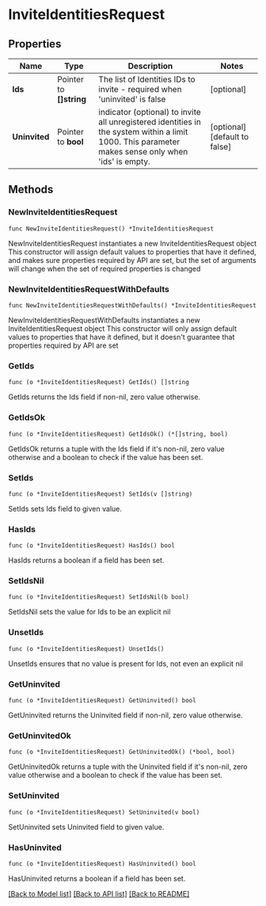 # InviteIdentitiesRequest

## Properties

Name | Type | Description | Notes
------------ | ------------- | ------------- | -------------
**Ids** | Pointer to **[]string** | The list of Identities IDs to invite - required when &#39;uninvited&#39; is false | [optional] 
**Uninvited** | Pointer to **bool** | indicator (optional) to invite all unregistered identities in the system within a limit 1000. This parameter makes sense only when &#39;ids&#39; is empty. | [optional] [default to false]

## Methods

### NewInviteIdentitiesRequest

`func NewInviteIdentitiesRequest() *InviteIdentitiesRequest`

NewInviteIdentitiesRequest instantiates a new InviteIdentitiesRequest object
This constructor will assign default values to properties that have it defined,
and makes sure properties required by API are set, but the set of arguments
will change when the set of required properties is changed

### NewInviteIdentitiesRequestWithDefaults

`func NewInviteIdentitiesRequestWithDefaults() *InviteIdentitiesRequest`

NewInviteIdentitiesRequestWithDefaults instantiates a new InviteIdentitiesRequest object
This constructor will only assign default values to properties that have it defined,
but it doesn't guarantee that properties required by API are set

### GetIds

`func (o *InviteIdentitiesRequest) GetIds() []string`

GetIds returns the Ids field if non-nil, zero value otherwise.

### GetIdsOk

`func (o *InviteIdentitiesRequest) GetIdsOk() (*[]string, bool)`

GetIdsOk returns a tuple with the Ids field if it's non-nil, zero value otherwise
and a boolean to check if the value has been set.

### SetIds

`func (o *InviteIdentitiesRequest) SetIds(v []string)`

SetIds sets Ids field to given value.

### HasIds

`func (o *InviteIdentitiesRequest) HasIds() bool`

HasIds returns a boolean if a field has been set.

### SetIdsNil

`func (o *InviteIdentitiesRequest) SetIdsNil(b bool)`

 SetIdsNil sets the value for Ids to be an explicit nil

### UnsetIds
`func (o *InviteIdentitiesRequest) UnsetIds()`

UnsetIds ensures that no value is present for Ids, not even an explicit nil
### GetUninvited

`func (o *InviteIdentitiesRequest) GetUninvited() bool`

GetUninvited returns the Uninvited field if non-nil, zero value otherwise.

### GetUninvitedOk

`func (o *InviteIdentitiesRequest) GetUninvitedOk() (*bool, bool)`

GetUninvitedOk returns a tuple with the Uninvited field if it's non-nil, zero value otherwise
and a boolean to check if the value has been set.

### SetUninvited

`func (o *InviteIdentitiesRequest) SetUninvited(v bool)`

SetUninvited sets Uninvited field to given value.

### HasUninvited

`func (o *InviteIdentitiesRequest) HasUninvited() bool`

HasUninvited returns a boolean if a field has been set.


[[Back to Model list]](../README.md#documentation-for-models) [[Back to API list]](../README.md#documentation-for-api-endpoints) [[Back to README]](../README.md)


